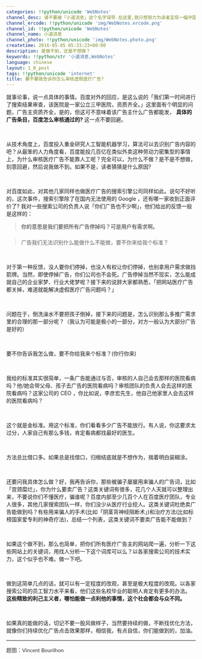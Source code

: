 ```yaml
---
categories: !!python/unicode 'WebNotes'
channel_desc: 请不要被「小道消息」这个名字误导.在这里,我只想努力为读者呈现一幅中国互联网的清明上河图.
channel_ercode: !!python/unicode 'img/WebNotes.ercode.png'
channel_id: !!python/unicode 'WebNotes'
channel_name: 小道消息
channel_photo: !!python/unicode 'img/WebNotes.photo.png'
createtime: 2016-05-05 05:33:23+00:00
description: 是做不到，还是不想做？
keywords: !!python/str '小道消息,WebNotes'
language: chinese
layout: 1_0_post
tags: !!python/unicode 'internet'
title: 要不要我告诉你怎么审核虚假医疗广告?
---
```

<div class="rich_media_content" id="js_content">
<p>
         就事论事，说一点具体的事情。百度对外的回应，是这么说的「我们第一时间进行了搜索结果审查，该医院是一家公立三甲医院，资质齐全。」这里面有个明显的问题，广告主资质齐全，是的，但这可不意味着该广告主什么广告都能发，
         <strong>
          具体的广告条目，百度怎么审核通过的?
         </strong>
         这一点不要回避。
        </p>
<p>
<br/>
</p>
<p>
         从技术角度上，百度投入重金研究人工智能机器学习，算法可以去识别广告内容的吧？从最笨的人力角度看，百度能投几百亿在类似外卖这种劳动力密集型的事情上，为什么审核医疗广告不能靠人工呢？完全可以，为什么不做？是不是不想做，刻意回避，然后说我做不到。如果不是，读者猜猜是什么原因?
        </p>
<p>
<br/>
</p>
<p>
         对百度如此，对其他几家同样也做医疗广告的搜索引擎公司同样如此。说句不好听的，这次事件，搜索引擎除了在国内无法使用的 Google ，还有哪一家收到正面评价了? 我对一些搜索公司的负责人说「你们广告也不少啊」，他们给出的反馈一般是这样的：
        </p>
<blockquote>
<p style="font-family: Lato, Helvetica, Arial, freesans, clean, sans-serif; border: 0px; margin-top: 1em; margin-bottom: 1.5em; outline: 0px; line-height: 1.5em; color: rgb(51, 51, 51); white-space: normal;">
          你的意思是我们要把所有广告停掉吗？可是用户有需求啊。
         </p>
</blockquote>
<blockquote>
<p>
          广告我们无法识别什么能做什么不能做，要不你来给我个标准？
         </p>
</blockquote>
<p>
<br/>
</p>
<p>
         对于第一种反馈，没人要你们停掉，也没人有权让你们停掉，也别拿用户需求做挡箭牌。当然，即使停掉广告，你们公司也不会死。广告停掉当然不现实，怎么能成就自己的企业家梦、行业大佬梦呢？接下来的说辞大家都熟悉，「把网站医疗广告都关掉，难道就能解决虚假医疗广告问题吗？」
        </p>
<p>
<br/>
</p>
<p>
         问题在于，倒洗澡水不要把孩子倒掉，接下来的问题是，怎么识别那么多推广需求里的合理的那一部分呢？（我认为可能是极小的一部分，对方一般认为大部分广告是好的）
        </p>
<p>
<br/>
</p>
<p>
         要不你告诉我怎么做，要不你给我来个标准？(你行你来)
        </p>
<p>
<br/>
</p>
<p>
         我给的标准其实很简单，一条广告能通过与否，审核的人自己会去那样的医院看病吗？他/她会带父母、孩子去广告的医院看病吗？审核团队的负责人会去这样的医院看病吗？这家公司的 CEO ，你比如说，李彦宏先生，他自己他家里人会去这样的医院看病吗？
        </p>
<p>
<br/>
</p>
<p>
         这个就是金标准。用这个标准，你们看看多少广告不能放行。有人说，你这要求太过分，人家自己有那么多钱，肯定看病都找最好的医生。
        </p>
<p>
<br/>
</p>
<p>
         方法总比借口多。如果总是找借口，归根结底就是不想作为，揣着明白装糊涂。
        </p>
<p>
<br/>
</p>
<p>
         还要问我具体怎么做？好，我再告诉你，那些被骗子屡屡用来骗人的广告词，比如「宫颈糜烂」，你为什么要卖广告？这类关键词有很多，花几个人天就可以整理出来，不要说你们不懂医疗，骗谁呢？百度内部至少几百个人在百度医疗团队，专业人很多，其他几家搜索团队一样，你们没少从医疗行业挖人。这类关键词杜绝卖广告能做到吗？有些用来骗人的手术(比如「阴茎背神经阻断术」)和治疗方法(比如标榜国家爱专利的神奇疗法)，总结一个列表，这类关键词不要卖广告能不能做到？
        </p>
<p>
<br/>
</p>
<p>
         如果这个做不到，那么也简单，把你们所有医疗广告主的网站爬一遍，分析一下这些网站上的关键词，用找人分析一下这个词库可以么？以各家搜索公司的技术实力，这个似乎也不难。做一下吧。
        </p>
<p>
<br/>
</p>
<p>
         做到这简单几点的话，就可以有一定程度的改观，甚至是极大程度的改观。以各家搜索公司的员工智力水平来看，他们这些名校毕业的聪明人肯定有更多的办法。
         <strong>
          这些精致的利己主义者，哪怕能做一点利他的事情，这个社会都会与众不同。
         </strong>
</p>
<p>
<br/>
</p>
<p>
         如果真的能做的话，切记不要一股风做样子，当然要持续的做，不断找优化方法，就像你们持续优化广告点击效果那样，相信我，有点自信，你们能做到的，加油。
        </p>
<hr style="font-family: Lato, Helvetica, Arial, freesans, clean, sans-serif; border-right-width: 0px; border-bottom-width: 0px; border-left-width: 0px; border-top-style: solid; border-top-color: rgb(234, 234, 234); height: 1px; margin-top: 1em; margin-bottom: 1em; color: rgb(51, 51, 51); white-space: normal;"/>
<p style="font-family: Lato, Helvetica, Arial, freesans, clean, sans-serif; border: 0px; margin-top: 1em; margin-bottom: 1.5em; outline: 0px; line-height: 1.5em; color: rgb(51, 51, 51); white-space: normal;">
         题图：Vincent Bourilhon
        </p>
<p>
<br/>
</p>
</div>